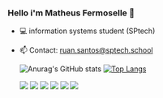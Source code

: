 
### Hello i'm Matheus Fermoselle 👋
- 💻 information systems student (SPtech)
- 📫 Contact: ruan.santos@sptech.school


  ![Anurag's GitHub stats](https://github-readme-stats.vercel.app/api?username=MatheusFermoselle&show&count_private=true&icons=true&theme=material-palenight)
[![Top Langs](https://github-readme-stats.vercel.app/api/top-langs/?username=MatheusFermoselle&count_private=true&layout=compact&show_icons=true&theme=material-palenight)](https://github.com/anuraghazra/github-readme-stats)
  <div>
     <img align="center" src="https://icongr.am/devicon/css3-original.svg?size=50&color=60307e">
     <img align="center" src="https://icongr.am/devicon/html5-original.svg?size=50&color=60307e">
     <img  align="center" src="https://icongr.am/devicon/javascript-plain.svg?size=50&color=60307e">
     <img  align="center" src="https://icongr.am/devicon/java-original.svg?size=50&color=60307e">
     <img  align="center" src="https://icongr.am/devicon/mysql-original.svg?size=50&color=60307e">
     <img  align="center"src="https://icongr.am/devicon/git-original.svg?size=50&color=60307e">
 </div>

